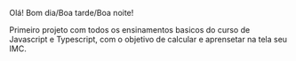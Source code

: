 Olá! 
Bom dia/Boa tarde/Boa noite!

Primeiro projeto com todos os ensinamentos basicos do curso de Javascript e Typescript, com o objetivo de calcular e aprensetar na tela seu IMC.
<link href="/app/appIMC.html"/>
